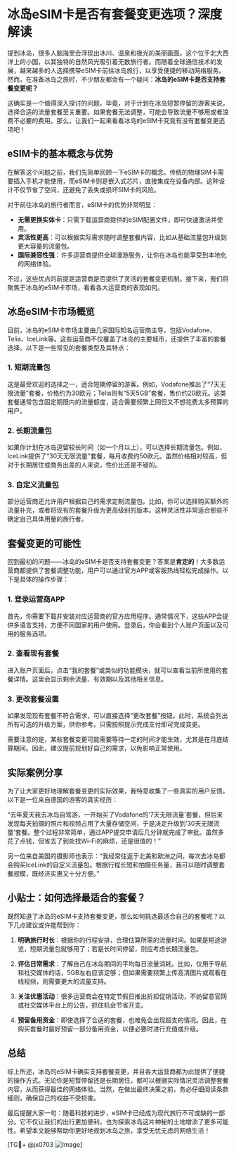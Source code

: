 # 冰岛eSIM卡是否有套餐变更选项？深度解读

提到冰岛，很多人脑海里会浮现出冰川、温泉和极光的美丽画面。这个位于北大西洋上的小国，以其独特的自然风光吸引着无数旅行者。而随着全球通信技术的发展，越来越多的人选择携带eSIM卡前往冰岛旅行，以享受便捷的移动网络服务。然而，在准备冰岛之旅时，不少朋友都会有一个疑问：**冰岛的eSIM卡是否支持套餐变更呢？**

这确实是一个值得深入探讨的问题。毕竟，对于计划在冰岛短暂停留的游客来说，选择合适的流量套餐至关重要。如果套餐无法调整，可能会导致流量不够用或者浪费不必要的费用。那么，让我们一起来看看冰岛的eSIM卡究竟有没有套餐变更选项吧！

## eSIM卡的基本概念与优势

在解答这个问题之前，我们先简单回顾一下eSIM卡的概念。传统的物理SIM卡需要插入手机才能使用，而eSIM卡则是嵌入式芯片，直接集成在设备内部。这种设计不仅节省了空间，还避免了丢失或损坏SIM卡的风险。

对于前往冰岛的旅行者而言，eSIM卡的优势非常明显：

- **无需更换实体卡**：只需下载运营商提供的eSIM配置文件，即可快速激活并使用。
- **灵活性更高**：可以根据实际需求随时调整套餐内容，比如从基础流量包升级到更大容量的流量包。
- **国际兼容性强**：许多运营商提供全球漫游服务，让你在冰岛也能享受到本地化的网络体验。

不过，这些优点的前提是运营商是否提供了灵活的套餐变更机制。接下来，我们将聚焦于冰岛的eSIM卡市场，看看各大运营商的表现如何。

## 冰岛eSIM卡市场概览

目前，冰岛的eSIM卡市场主要由几家国际知名运营商主导，包括Vodafone、Telia、IceLink等。这些运营商不仅覆盖了冰岛的主要城市，还提供了丰富的套餐选择。以下是一些常见的套餐类型及其特点：

### 1. 短期流量包
这是最受欢迎的选择之一，适合短期停留的游客。例如，Vodafone推出了“7天无限流量”套餐，价格约为30欧元；Telia则有“5天5GB”套餐，售价约20欧元。这类套餐通常包含固定期限内的流量额度，适合需要频繁上网但又不想花费太多预算的用户。

### 2. 长期流量包
如果你计划在冰岛逗留较长时间（如一个月以上），可以选择长期流量包。例如，IceLink提供了“30天无限流量”套餐，每月收费约50欧元。虽然价格相对较高，但对于长期居住或商务出差的人来说，性价比还是不错的。

### 3. 自定义流量包
部分运营商还允许用户根据自己的需求定制流量包。比如，你可以选择购买额外的流量补充，或者将现有的套餐升级为更高级别的版本。这种灵活性非常适合那些不确定自己具体用量的旅行者。

## 套餐变更的可能性

回到最初的问题——冰岛的eSIM卡是否支持套餐变更？答案是**肯定的**！大多数运营商都提供了套餐调整功能，用户可以通过官方APP或客服热线轻松完成操作。以下是具体的操作步骤：

### 1. 登录运营商APP
首先，你需要下载并安装对应运营商的官方应用程序。通常情况下，这些APP会提供多语言支持，方便不同国家的用户使用。登录后，你会看到个人账户页面以及可用的服务选项。

### 2. 查看现有套餐
进入账户页面后，点击“我的套餐”或类似的功能模块，就可以查看当前所使用的套餐详情。这里会显示剩余流量、有效期以及其他相关信息。

### 3. 更改套餐设置
如果发现现有套餐不符合需求，可以直接选择“更改套餐”按钮。此时，系统会列出所有可选的升级方案，供你参考。只需按照提示完成支付即可完成变更。

需要注意的是，某些套餐变更可能需要等待一定的时间才能生效，尤其是在月底结算期间。因此，建议提前规划好自己的需求，以免影响正常使用。

## 实际案例分享

为了让大家更好地理解套餐变更的实际效果，我特意收集了一些真实的用户反馈。以下是一位来自德国的游客的真实经历：

“去年夏天我去冰岛自驾游，一开始买了Vodafone的‘7天无限流量’套餐，但后来发现每天拍摄的照片和视频占用了大量存储空间，于是决定升级到‘30天无限流量’套餐。整个过程非常简单，通过APP提交申请后几分钟就完成了审批。虽然多花了点钱，但省去了到处找Wi-Fi的麻烦，还是很值的！”

另一位来自美国的摄影师也表示：“我经常往返于北美和欧洲之间，每次去冰岛都会购买IceLink的自定义流量包。根据行程长短和拍摄任务量，我可以随时调整套餐规模，既经济实惠又十分方便。”

## 小贴士：如何选择最适合的套餐？

既然知道了冰岛的eSIM卡支持套餐变更，那么如何挑选最适合自己的套餐呢？以下几点建议或许能帮到你：

1. **明确旅行时长**：根据你的行程安排，合理估算所需的流量时间。如果是短途游览，短期流量包就够用了；若是长时间停留，则应考虑长期流量包。

2. **评估日常需求**：了解自己在冰岛期间的平均每日流量消耗。比如，仅用于导航和社交媒体的话，5GB左右应该足够；但如果需要频繁上传高清图片或观看在线视频，则需要更大的流量支持。

3. **关注优惠活动**：很多运营商会在特定节假日推出折扣促销活动，不妨留意官网或社交媒体平台上的公告，抓住机会节省开支。

4. **预留备用资金**：即使选择了合适的套餐，也难免会出现超支的情况。因此，在购买套餐时最好预留一部分备用资金，以便必要时进行充值或升级。

## 总结

综上所述，冰岛的eSIM卡确实支持套餐变更，并且各大运营商都为此提供了便捷的操作方式。无论你是短暂停留还是长期居住，都可以根据实际情况灵活调整套餐内容，从而获得最佳的网络体验。当然，在做出最终决策之前，务必仔细阅读条款细则，确保自己的权益不受损害。

最后提醒大家一句：随着科技的进步，eSIM卡已经成为现代旅行不可或缺的一部分。它不仅让我们的出行更加便利，也为探索冰岛这片神秘的土地增添了更多可能性。希望本文能够帮助你更好地规划冰岛之旅，享受无忧无虑的网络生活！

[TG💪+ @jx0703 ![Image](https://github.com/user-attachments/assets/dbca1d08-cadb-493c-b0ec-ad6f7a83f270)]